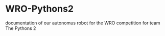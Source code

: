 # WRO-Pythons2
documentation of our autonomus robot for the WRO  competition for team The Pythons 2 
